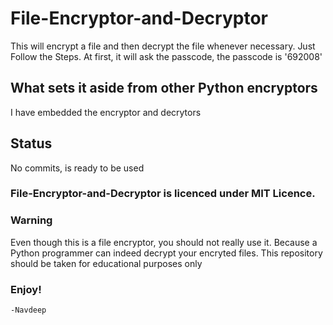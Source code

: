# File-Encryptor-and-Decryptor

This will encrypt a file and then decrypt the file whenever necessary.
Just Follow the Steps.
At first, it will ask the passcode, the passcode is '692008'
## What sets it aside from other Python encryptors
I have embedded the encryptor and decrytors
## Status
No commits, is ready to be used
### File-Encryptor-and-Decryptor is licenced under MIT Licence.
### Warning
Even though this is a file encryptor, you should not really use it. Because a Python programmer can indeed decrypt your encryted files.
This repository should be taken for educational purposes only

### Enjoy!
 ```-Navdeep```
